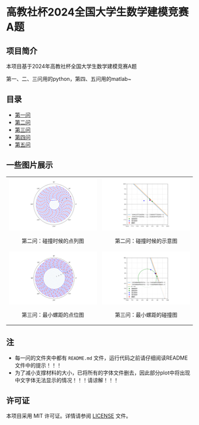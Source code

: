 # 高教社杯2024全国大学生数学建模竞赛A题

## 项目简介

本项目基于2024年高教社杯全国大学生数学建模竞赛A题

第一、二、三问用的python，第四、五问用的matlab~

## 目录

- [第一问](./第一问/README.md)
- [第二问](./第二问/README.md)
- [第三问](./第三问/README.md)
- [第四问](./第四问/README.md)
- [第五问](./第五问/README.md)

## 一些图片展示

<table width="100%">
  <tr>
    <td style="text-align: center; width: 50%;">
      <img src="./pics/碰撞时候的点列图.png" alt="碰撞时候的点列图" style="width: 100%;">
      <p>第二问：碰撞时候的点列图</p>
    </td>
    <td style="text-align: center; width: 50%;">
      <img src="./pics/碰撞时候的示意图.png" alt="碰撞时候的示意图" style="width: 100%;">
      <p>第二问：碰撞时候的示意图</p>
    </td>
  </tr>
  <tr>
    <td style="text-align: center; width: 50%;">
      <img src="./pics/最小螺距的点位图.png" alt="最小螺距的点位图" style="width: 100%;">
      <p>第三问：最小螺距的点位图</p>
    </td>
    <td style="text-align: center; width: 50%;">
      <img src="./pics/最小螺距的碰撞图.png" alt="最小螺距的碰撞图" style="width: 100%;">
      <p>第三问：最小螺距的碰撞图</p>
    </td>
  </tr>
</table>


## 注
- 每一问的文件夹中都有 `README.md` 文件，运行代码之前请仔细阅读README文件中的提示！！！
- 为了减小支撑材料的大小，已将所有的字体文件删去，因此部分plot中将出现中文字体无法显示的情况！！！请谅解！！！

## 许可证
本项目采用 MIT 许可证。详情请参阅 [LICENSE](./LICENSE) 文件。
